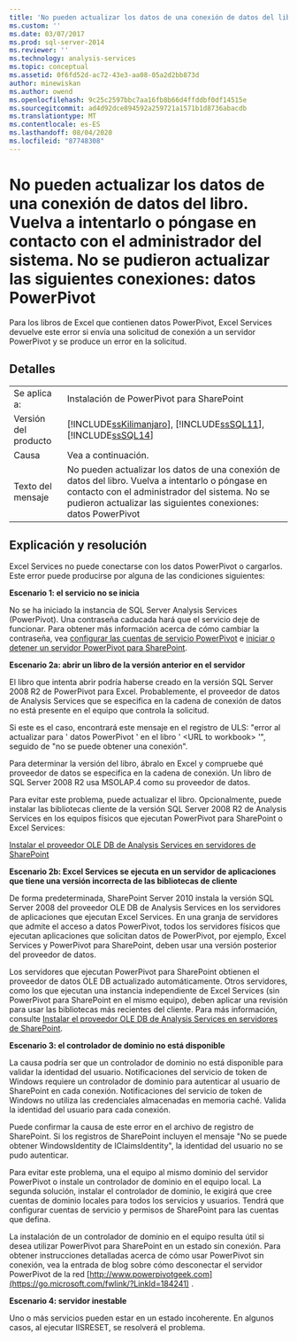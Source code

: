```yaml
---
title: 'No pueden actualizar los datos de una conexión de datos del libro. Vuelva a intentarlo o póngase en contacto con el administrador del sistema. No se pudieron actualizar las siguientes conexiones: datos PowerPivot | Microsoft Docs'
ms.custom: ''
ms.date: 03/07/2017
ms.prod: sql-server-2014
ms.reviewer: ''
ms.technology: analysis-services
ms.topic: conceptual
ms.assetid: 0f6fd52d-ac72-43e3-aa08-05a2d2bb873d
author: minewiskan
ms.author: owend
ms.openlocfilehash: 9c25c2597bbc7aa16fb8b66d4ffddbf0df14515e
ms.sourcegitcommit: ad4d92dce894592a259721a1571b1d8736abacdb
ms.translationtype: MT
ms.contentlocale: es-ES
ms.lasthandoff: 08/04/2020
ms.locfileid: "87748308"
---
```

# <a name="unable-to-refresh-data-for-a-data-connection-in-the-workbook-try-again-or-contact-your-system-administrator-the-following-connections-failed-to-refresh-powerpivot-data"></a>No pueden actualizar los datos de una conexión de datos del libro. Vuelva a intentarlo o póngase en contacto con el administrador del sistema. No se pudieron actualizar las siguientes conexiones: datos PowerPivot
  Para los libros de Excel que contienen datos PowerPivot, Excel Services devuelve este error si envía una solicitud de conexión a un servidor PowerPivot y se produce un error en la solicitud.  
  
## <a name="details"></a>Detalles  
  
|||  
|-|-|  
|Se aplica a:|Instalación de PowerPivot para SharePoint|  
|Versión del producto|[!INCLUDE[ssKilimanjaro](../../includes/sskilimanjaro-md.md)], [!INCLUDE[ssSQL11](../../includes/sssql11-md.md)], [!INCLUDE[ssSQL14](../../includes/sssql14-md.md)]|  
|Causa|Vea a continuación.|  
|Texto del mensaje|No pueden actualizar los datos de una conexión de datos del libro. Vuelva a intentarlo o póngase en contacto con el administrador del sistema. No se pudieron actualizar las siguientes conexiones: datos PowerPivot|  
  
## <a name="explanation-and-resolution"></a>Explicación y resolución  
 Excel Services no puede conectarse con los datos PowerPivot o cargarlos. Este error puede producirse por alguna de las condiciones siguientes:  
  
 **Escenario 1: el servicio no se inicia**  
  
 No se ha iniciado la instancia de SQL Server Analysis Services (PowerPivot). Una contraseña caducada hará que el servicio deje de funcionar. Para obtener más información acerca de cómo cambiar la contraseña, vea [configurar las cuentas de servicio PowerPivot](configure-power-pivot-service-accounts.md) e [iniciar o detener un servidor PowerPivot para SharePoint](start-or-stop-a-power-pivot-for-sharepoint-server.md).  
  
 **Escenario 2a: abrir un libro de la versión anterior en el servidor**  
  
 El libro que intenta abrir podría haberse creado en la versión SQL Server 2008 R2 de PowerPivot para Excel. Probablemente, el proveedor de datos de Analysis Services que se especifica en la cadena de conexión de datos no está presente en el equipo que controla la solicitud.  
  
 Si este es el caso, encontrará este mensaje en el registro de ULS: "error al actualizar para ' datos PowerPivot ' en el libro ' \<URL to workbook> '", seguido de "no se puede obtener una conexión".  
  
 Para determinar la versión del libro, ábralo en Excel y compruebe qué proveedor de datos se especifica en la cadena de conexión. Un libro de SQL Server 2008 R2 usa MSOLAP.4 como su proveedor de datos.  
  
 Para evitar este problema, puede actualizar el libro. Opcionalmente, puede instalar las bibliotecas cliente de la versión SQL Server 2008 R2 de Analysis Services en los equipos físicos que ejecutan PowerPivot para SharePoint o Excel Services:  
  
 [Instalar el proveedor OLE DB de Analysis Services en servidores de SharePoint](../../sql-server/install/install-the-analysis-services-ole-db-provider-on-sharepoint-servers.md)  
  
 **Escenario 2b: Excel Services se ejecuta en un servidor de aplicaciones que tiene una versión incorrecta de las bibliotecas de cliente**  
  
 De forma predeterminada, SharePoint Server 2010 instala la versión SQL Server 2008 del proveedor OLE DB de Analysis Services en los servidores de aplicaciones que ejecutan Excel Services. En una granja de servidores que admite el acceso a datos PowerPivot, todos los servidores físicos que ejecutan aplicaciones que solicitan datos de PowerPivot, por ejemplo, Excel Services y PowerPivot para SharePoint, deben usar una versión posterior del proveedor de datos.  
  
 Los servidores que ejecutan PowerPivot para SharePoint obtienen el proveedor de datos OLE DB actualizado automáticamente. Otros servidores, como los que ejecutan una instancia independiente de Excel Services (sin PowerPivot para SharePoint en el mismo equipo), deben aplicar una revisión para usar las bibliotecas más recientes del cliente. Para más información, consulte [Instalar el proveedor OLE DB de Analysis Services en servidores de SharePoint](../../sql-server/install/install-the-analysis-services-ole-db-provider-on-sharepoint-servers.md).  
  
 **Escenario 3: el controlador de dominio no está disponible**  
  
 La causa podría ser que un controlador de dominio no está disponible para validar la identidad del usuario. Notificaciones del servicio de token de Windows requiere un controlador de dominio para autenticar al usuario de SharePoint en cada conexión. Notificaciones del servicio de token de Windows no utiliza las credenciales almacenadas en memoria caché. Valida la identidad del usuario para cada conexión.  
  
 Puede confirmar la causa de este error en el archivo de registro de SharePoint. Si los registros de SharePoint incluyen el mensaje "No se puede obtener WindowsIdentity de IClaimsIdentity", la identidad del usuario no se pudo autenticar.  
  
 Para evitar este problema, una el equipo al mismo dominio del servidor PowerPivot o instale un controlador de dominio en el equipo local. La segunda solución, instalar el controlador de dominio, le exigirá que cree cuentas de dominio locales para todos los servicios y usuarios. Tendrá que configurar cuentas de servicio y permisos de SharePoint para las cuentas que defina.  
  
 La instalación de un controlador de dominio en el equipo resulta útil si desea utilizar PowerPivot para SharePoint en un estado sin conexión. Para obtener instrucciones detalladas acerca de cómo usar PowerPivot sin conexión, vea la entrada de blog sobre cómo desconectar el servidor PowerPivot de la red [http://www.powerpivotgeek.com](https://go.microsoft.com/fwlink/?LinkId=184241) .  
  
 **Escenario 4: servidor inestable**  
  
 Uno o más servicios pueden estar en un estado incoherente. En algunos casos, al ejecutar IISRESET, se resolverá el problema.  
  
  
